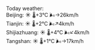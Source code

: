 Today weather:  
Beijing: ☀️   🌡️+3°C 🌬️→26km/h  
Tianjin: ☀️   🌡️+2°C 🌬️↗4km/h  
Shijiazhuang: ☀️   🌡️+4°C 🌬️↙4km/h  
Tangshan: ☀️   🌡️+1°C 🌬️→17km/h  

